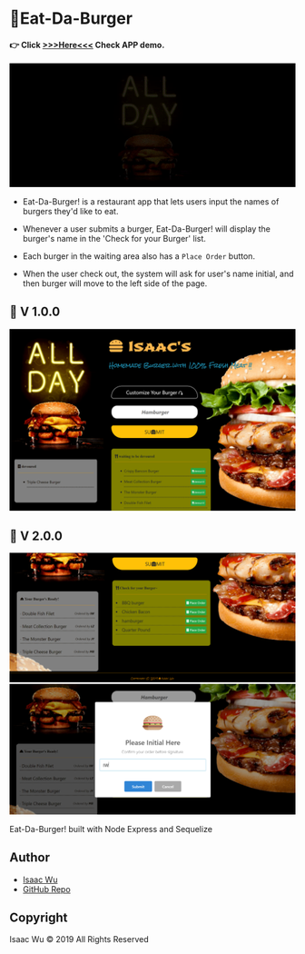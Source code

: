 # 🍔Eat-Da-Burger

####   :point_right: Click  **[>>>Here<<<](https://dashboard.heroku.com/apps/eatdaburger2-iw)**  Check APP demo.

![concert](./public/assets/img/animate.gif)

* Eat-Da-Burger! is a restaurant app that lets users input the names of burgers they'd like to eat.

* Whenever a user submits a burger, Eat-Da-Burger! will display the burger's name in the 'Check for your Burger' list.

* Each burger in the waiting area also has a `Place Order` button.

* When the user check out, the system will ask for user's name initial, and then burger will move to the left side of the page.

## 🍔 V 1.0.0
![concert](./public/assets/img/scn.png)

## 🍔 V 2.0.0
![concert](./public/assets/img/scn2.png)
![concert](./public/assets/img/scn3.png)


Eat-Da-Burger! built with Node Express and Sequelize


## Author
* [Isaac Wu](https://github.com/squall2046)
* [GitHub Repo](https://github.com/squall2046/Eat-Da-Burger-Sequel)

## Copyright
Isaac Wu © 2019 All Rights Reserved

